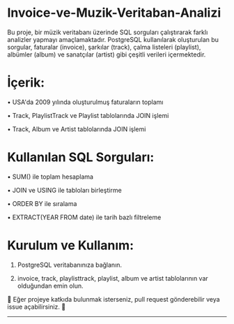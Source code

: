 # Invoice-ve-Muzik-Veritaban-Analizi

Bu proje, bir müzik veritabanı üzerinde SQL sorguları çalıştırarak farklı analizler yapmayı amaçlamaktadır. PostgreSQL kullanılarak oluşturulan bu sorgular, faturalar (invoice), şarkılar (track), çalma listeleri (playlist), albümler (album) ve sanatçılar (artist) gibi çeşitli verileri içermektedir.

# İçerik:

•	USA'da 2009 yılında oluşturulmuş faturaların toplamı

•	Track, PlaylistTrack ve Playlist tablolarında JOIN işlemi

•	Track, Album ve Artist tablolarında JOIN işlemi

# Kullanılan SQL Sorguları:

•	SUM() ile toplam hesaplama

•	JOIN ve USING ile tabloları birleştirme

•	ORDER BY ile sıralama

•	EXTRACT(YEAR FROM date) ile tarih bazlı filtreleme

# Kurulum ve Kullanım:

1.	PostgreSQL veritabanınıza bağlanın.
   
2.	invoice, track, playlisttrack, playlist, album ve artist tablolarının var olduğundan emin olun.
   
📌 Eğer projeye katkıda bulunmak isterseniz, pull request gönderebilir veya issue açabilirsiniz. 🚀
________________________________________

